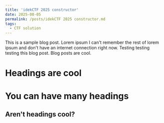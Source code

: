 ```yaml
---
title: 'idekCTF 2025 constructor'
date: 2025-08-05
permalink: /posts/idekCTF 2025 constructor.md
tags:
  - CTF solution
---
```


This is a sample blog post. Lorem ipsum I can't remember the rest of lorem ipsum and don't have an internet connection right now. Testing testing testing this blog post. Blog posts are cool.

Headings are cool
======

You can have many headings
======

Aren't headings cool?
------
